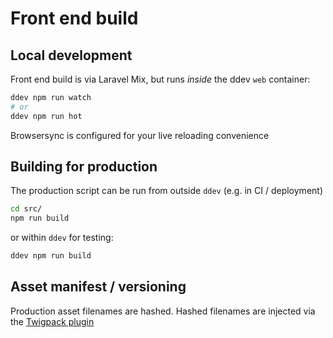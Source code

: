 # Front end build

## Local development

Front end build is via Laravel Mix, but runs _inside_ the ddev `web` container:

```bash
ddev npm run watch
# or
ddev npm run hot
```

Browsersync is configured for your live reloading convenience

## Building for production

The production script can be run from outside `ddev` (e.g. in CI / deployment)


```bash
cd src/
npm run build
```

or within `ddev` for testing:

```bash
ddev npm run build
```


## Asset manifest / versioning

Production asset filenames are hashed. Hashed filenames are injected via the [Twigpack plugin](https://nystudio107.com/docs/twigpack/)
